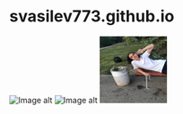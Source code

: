 # svasilev773.github.io
![Image alt](https://github.com/{svasilev773}/{svasilev773.github.io}/raw/{main}/{photo_2022-09-10_13-25-15.jpg}/image.jpg)
![Image alt](https://github.com/{svasilev773}/{svasilev773.github.io}/raw/{main}/{photo_2022-09-10_13-25-15.jpg}/image.jpg)
<img src="photo_2022-09-10_13-25-15.jpg" alt="Фотография 1" width="120" height="120">
